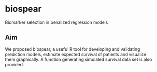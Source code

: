 # biospear
Biomarker selection in penalized regression models

## Aim
We proposed biospear, a useful R tool for developing and validating prediction models, estimate expected survival of patients and visualize them graphically. A function generating simulated survival data set is also provided.
